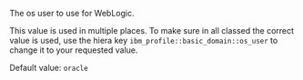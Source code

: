 The os user to use for WebLogic.

This value is used in multiple places. To make sure in all classed the correct value is used, use the hiera key `ibm_profile::basic_domain::os_user` to change it to your requested value.

Default value: `oracle`